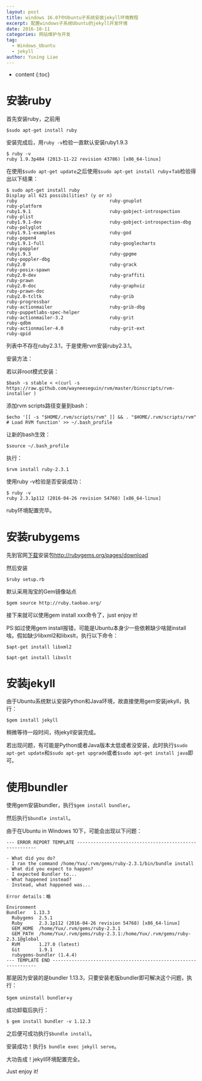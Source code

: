 ```yaml
---
layout: post
title: windows 16.07中Ubuntu子系统安装jekyll环境教程
excerpt: 配置windows子系统Ubuntu的jekyll开发环境
date: 2016-10-11
categories: 网站维护与开发
tag:
  - Windows_Ubuntu
  - jekyll
author: Yuxing Liao
---
```


* content
{:toc}

# **安装ruby**

首先安装ruby，之前用

```
$sudo apt-get install ruby
```

安装完成后，用`ruby -v`检验一直默认安装ruby1.9.3

```
$ ruby -v
ruby 1.9.3p484 (2013-11-22 revision 43786) [x86_64-linux]
```

在使用`$sudo apt-get update`之后使用`$sudo apt-get install ruby`+`Tab`检验得出以下结果：

```
$ sudo apt-get install ruby
Display all 621 possibilities? (y or n)
ruby                                  ruby-gnuplot                          ruby-platform
ruby1.9.1                             ruby-gobject-introspection            ruby-plist
ruby1.9.1-dev                         ruby-gobject-introspection-dbg        ruby-polyglot
ruby1.9.1-examples                    ruby-god                              ruby-popen4
ruby1.9.1-full                        ruby-googlecharts                     ruby-poppler
ruby1.9.3                             ruby-gpgme                            ruby-poppler-dbg
ruby2.0                               ruby-grack                            ruby-posix-spawn
ruby2.0-dev                           ruby-graffiti                         ruby-prawn
ruby2.0-doc                           ruby-graphviz                         ruby-prawn-doc
ruby2.0-tcltk                         ruby-grib                             ruby-progressbar
ruby-actionmailer                     ruby-grib-dbg                         ruby-puppetlabs-spec-helper
ruby-actionmailer-3.2                 ruby-grit                             ruby-qdbm
ruby-actionmailer-4.0                 ruby-grit-ext                         ruby-qpid
```

列表中不存在ruby2.3.1，于是使用rvm安装ruby2.3.1。

安装方法：

若以非root模式安装：

```
$bash -s stable < <(curl -s https://raw.github.com/wayneeseguin/rvm/master/binscripts/rvm-installer )
```

添加rvm scripts路径变量到bash：

```
$echo '[[ -s "$HOME/.rvm/scripts/rvm" ]] && . "$HOME/.rvm/scripts/rvm" # Load RVM function' >> ~/.bash_profile
```

让新的bash生效：

```
$source ~/.bash_profile
```

执行：

```
$rvm install ruby-2.3.1
```

使用ruby -v检验是否安装成功：

```
$ ruby -v
ruby 2.3.1p112 (2016-04-26 revision 54768) [x86_64-linux]
```

ruby环境配置完毕。

# **安装rubygems**

先到官网[下载](http://www.2cto.com/soft)安装包<http://rubygems.org/pages/download>

然后安装

```
$ruby setup.rb
```

默认采用淘宝的Gem镜像站点

```
$gem source http://ruby.taobao.org/
```

接下来就可以使用gem install xxx命令了，just enjoy it!

PS:如过使用gem install报错，可能是Ubuntu本身少一些依赖缺少啥就install 啥。假如缺少libxml2和libxslt，执行以下命令：

```
$apt-get install libxml2
```

```
$apt-get install libxslt
```

# **安装jekyll**

由于Ubuntu系统默认安装Python和Java环境，故直接使用gem安装jekyll，执行：

```
$gem install jekyll
```

稍微等待一段时间，待jekyll安装完成。

若出现问题，有可能是Python或者Java版本太低或者没安装，此时执行`$sudo apt-get update`和`$sudo apt-get upgrade`或者`$sudo apt-get install java`即可。

# **使用bundler**

使用gem安装bundler，执行`$gem install bundler`。

然后执行`$bundle install`。

由于在Ubuntu in Windows 10下，可能会出现以下问题：

```
--- ERROR REPORT TEMPLATE -------------------------------------------------------

- What did you do?
  I ran the command /home/Yux/.rvm/gems/ruby-2.3.1/bin/bundle install
- What did you expect to happen?
  I expected Bundler to...
- What happened instead?
  Instead, what happened was...

Error details：略

Environment
Bundler   1.13.3
  Rubygems  2.5.1
  Ruby      2.3.1p112 (2016-04-26 revision 54768) [x86_64-linux]
  GEM_HOME  /home/Yux/.rvm/gems/ruby-2.3.1
  GEM_PATH  /home/Yux/.rvm/gems/ruby-2.3.1:/home/Yux/.rvm/gems/ruby-2.3.1@global
  RVM       1.27.0 (latest)
  Git       1.9.1
  rubygems-bundler (1.4.4)
--- TEMPLATE END ----------------------------------------------------------------
```

那是因为安装的是bundler 1.13.3，只要安装老版bundler即可解决这个问题，执行：

`$gem uninstall bundler`+`y`

成功卸载后执行：

```
$ gem install bundler -v 1.12.3
```

之后便可成功执行`$bundle install`。

安装成功！执行`$ bundle exec jekyll serve`。

大功告成！jekyll环境配置完全。

Just enjoy it!
